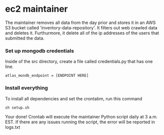 # ec2 maintainer

The maintainer removes all data from the day prior and stores it in an AWS S3 bucket called 'inventory-data-repository'. It filters out web crawled data and deletes it. Furthurmore, it delete all of the ip addresses of the users that submitted the data.

### Set up mongodb credentials

Inside of the src directory, create a file called credentials.py that has one line.

`atlas_mondb_endpoint = [ENDPOINT HERE]`

### Install everything

To install all dependencies and set the crontabm, run this command

`sh setup.sh`

Your done! Crontab will execute the maintainer Python script daily at 3 a.m. EST. If there are any issues running the script, the error will be reported in logs.txt
